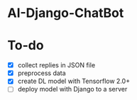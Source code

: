 # AI-Django-ChatBot

# To-do
- [x] collect replies in JSON file
- [x] preprocess data
- [x] create DL model with Tensorflow 2.0+
- [ ] deploy model with Django to a server 
